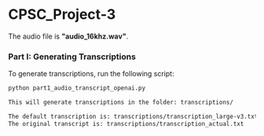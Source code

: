 # CPSC_Project-3

The audio file is **"audio_16khz.wav"**.  

### Part I: Generating Transcriptions  
To generate transcriptions, run the following script:  

```bash
python part1_audio_transcript_openai.py

This will generate transcriptions in the folder: transcriptions/

The default transcription is: transcriptions/transcription_large-v3.txt
The original transcript is: transcriptions/transcription_actual.txt
